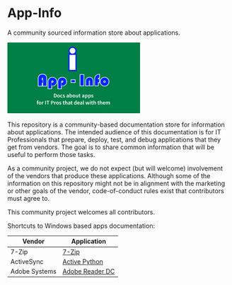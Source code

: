 # App-Info
A community sourced information store about applications.

[<img src="media/App-Info.png" alt="App-Info logo" width="300" />](media/App-Info.png)

This repository is a community-based documentation store for information about applications.  The intended audience of this documentation is for IT Professionals that prepare, deploy, test, and debug applications that they get from vendors.  The goal is to share common information that will be useful to perform those tasks.

As a community project, we do not expect (but will welcome) involvement of the vendors that produce these applications.  Although some of the information on this repository might not be in alignment with the marketing or other goals of the vendor, code-of-conduct rules exist that contributors must agree to.

This community project welcomes all contributors.

Shortcuts to Windows based apps documentation:

| Vendor | Application |
|----|----|
| 7-Zip | [7-Zip](docs/Windows/7-Zip/ReadMe.md) |
| ActiveSync | [Active Python](docs/Windows/Active%20State//ActivePython/ReadMe.md) |
| Adobe Systems | [Adobe Reader DC](docs/Windows/Adobe/AdobeReader%20DC/ReadMe.md) |
